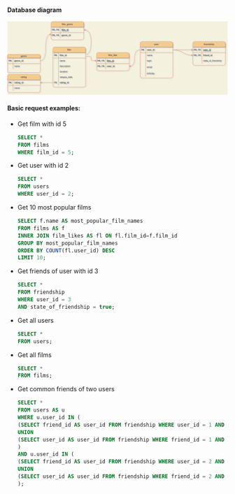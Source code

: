 #### Database diagram
![DB Diagram](filmorate_diagram_OsipovV.png)

#### Basic request examples:

- Get film with id 5
  ```` SQL
  SELECT *
  FROM films
  WHERE film_id = 5;

- Get user with id 2
  ```` SQL
  SELECT *
  FROM users
  WHERE user_id = 2;

- Get 10 most popular films
  ```` SQL
  SELECT f.name AS most_popular_film_names
  FROM films AS f
  INNER JOIN film_likes AS fl ON fl.film_id=f.film_id
  GROUP BY most_popular_film_names
  ORDER BY COUNT(fl.user_id) DESC
  LIMIT 10;

- Get friends of user with id 3
  ```` SQL
  SELECT *
  FROM friendship
  WHERE user_id = 3 
  AND state_of_friendship = true;

- Get all users
  ```` SQL
  SELECT *
  FROM users;

- Get all films
  ```` SQL
  SELECT *
  FROM films;

- Get common friends of two users
  ```` SQL
  SELECT *
  FROM users AS u
  WHERE u.user_id IN (
  (SELECT friend_id AS user_id FROM friendship WHERE user_id = 1 AND state_of_friendship IS TRUE)
  UNION
  (SELECT user_id AS user_id FROM friendship WHERE friend_id = 1 AND state_of_friendship IS TRUE)
  )
  AND u.user_id IN (   
  (SELECT friend_id AS user_id FROM friendship WHERE user_id = 2 AND state_of_friendship IS TRUE)
  UNION
  (SELECT user_id AS user_id FROM friendship WHERE friend_id = 2 AND state_of_friendship IS TRUE) 
  );
